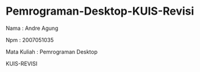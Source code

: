 # Pemrograman-Desktop-KUIS-Revisi

Nama : Andre Agung

Npm : 2007051035

Mata Kuliah : Pemrograman Desktop

KUIS-REVISI
